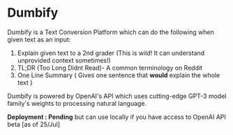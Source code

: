 # Dumbify
Dumbify is a Text Conversion Platform which can do the following when given text as an input:
1) Explain given text to a 2nd grader (This is wild! It can understand unprovided context sometimes!)
2) TL;DR (Too Long Didnt Read)- A common terminology on Reddit
3) One Line Summary ( Gives one sentence that **would** explain the whole text )

Dumbify is powered by OpenAI's API which uses cutting-edge GPT-3 model family's weights to processing natural language. 



**Deployment : Pending** but can use locally if you have access to OpenAI API beta [as of 25/Jul]

